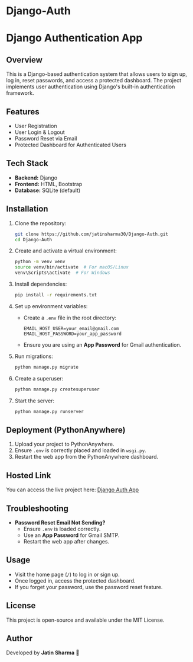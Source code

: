 # Django-Auth
# Django Authentication App

## Overview
This is a Django-based authentication system that allows users to sign up, log in, reset passwords, and access a protected dashboard. The project implements user authentication using Django's built-in authentication framework.

## Features
- User Registration
- User Login & Logout
- Password Reset via Email
- Protected Dashboard for Authenticated Users

## Tech Stack
- **Backend:** Django
- **Frontend:** HTML, Bootstrap
- **Database:** SQLite (default)

## Installation
1. Clone the repository:
   ```sh
   git clone https://github.com/jatinsharma30/Django-Auth.git
   cd Django-Auth
   ```
2. Create and activate a virtual environment:
   ```sh
   python -m venv venv
   source venv/bin/activate  # For macOS/Linux
   venv\Scripts\activate  # For Windows
   ```
3. Install dependencies:
   ```sh
   pip install -r requirements.txt
   ```
4. Set up environment variables:
   - Create a `.env` file in the root directory:
     ```
     EMAIL_HOST_USER=your_email@gmail.com
     EMAIL_HOST_PASSWORD=your_app_password
     ```
   - Ensure you are using an **App Password** for Gmail authentication.

5. Run migrations:
   ```sh
   python manage.py migrate
   ```
6. Create a superuser:
   ```sh
   python manage.py createsuperuser
   ```
7. Start the server:
   ```sh
   python manage.py runserver
   ```

## Deployment (PythonAnywhere)
1. Upload your project to PythonAnywhere.
2. Ensure `.env` is correctly placed and loaded in `wsgi.py`.
3. Restart the web app from the PythonAnywhere dashboard.

## Hosted Link
You can access the live project here: [Django Auth App](https://jatinsharma30.pythonanywhere.com/)

## Troubleshooting
- **Password Reset Email Not Sending?**
  - Ensure `.env` is loaded correctly.
  - Use an **App Password** for Gmail SMTP.
  - Restart the web app after changes.

## Usage
- Visit the home page (`/`) to log in or sign up.
- Once logged in, access the protected dashboard.
- If you forget your password, use the password reset feature.

## License
This project is open-source and available under the MIT License.

## Author
Developed by **Jatin Sharma** 🚀

